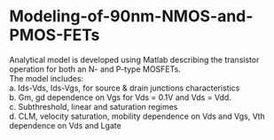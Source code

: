 # Modeling-of-90nm-NMOS-and-PMOS-FETs
Analytical model is developed using Matlab describing the transistor operation for both an N- and P-type MOSFETs.  
The model includes:  
  a. Ids-Vds, Ids-Vgs, for source & drain junctions characteristics  
  b. Gm, gd dependence on Vgs for Vds = 0.1V and Vds = Vdd.  
  c. Subthreshold, linear and saturation regimes  
  d. CLM, velocity saturation, mobility dependence on Vds and Vgs, Vth dependence on Vds and Lgate  
